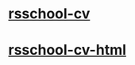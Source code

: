 <!-- # [rsschool-cv](https://N3wbaz.github.io/rsschool-cv/) -->
# [rsschool-cv](https://N3wbaz.github.io/rsschool-cv/cv)
# [rsschool-cv-html](https://N3wbaz.github.io/rsschool-cv/)
